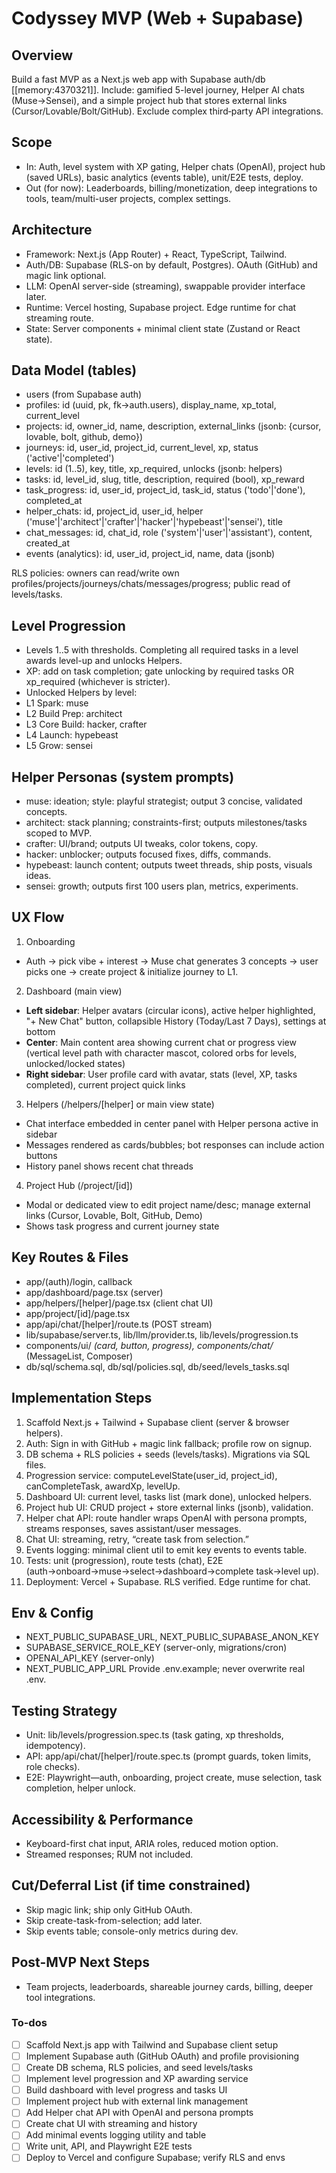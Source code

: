 <!-- 1e9ed16a-d8e9-4647-be6b-3b983f05c9a4 d7e68348-5862-4edd-b2d8-aab559481433 -->
# Codyssey MVP (Web + Supabase)

## Overview

Build a fast MVP as a Next.js web app with Supabase auth/db [[memory:4370321]]. Include: gamified 5-level journey, Helper AI chats (Muse→Sensei), and a simple project hub that stores external links (Cursor/Lovable/Bolt/GitHub). Exclude complex third‑party API integrations.

## Scope

- In: Auth, level system with XP gating, Helper chats (OpenAI), project hub (saved URLs), basic analytics (events table), unit/E2E tests, deploy.
- Out (for now): Leaderboards, billing/monetization, deep integrations to tools, team/multi-user projects, complex settings.

## Architecture

- Framework: Next.js (App Router) + React, TypeScript, Tailwind.
- Auth/DB: Supabase (RLS-on by default, Postgres). OAuth (GitHub) and magic link optional.
- LLM: OpenAI server-side (streaming), swappable provider interface later.
- Runtime: Vercel hosting, Supabase project. Edge runtime for chat streaming route.
- State: Server components + minimal client state (Zustand or React state).

## Data Model (tables)

- users (from Supabase auth)
- profiles: id (uuid, pk, fk->auth.users), display_name, xp_total, current_level
- projects: id, owner_id, name, description, external_links (jsonb: {cursor, lovable, bolt, github, demo})
- journeys: id, user_id, project_id, current_level, xp, status ('active'|'completed')
- levels: id (1..5), key, title, xp_required, unlocks (jsonb: helpers)
- tasks: id, level_id, slug, title, description, required (bool), xp_reward
- task_progress: id, user_id, project_id, task_id, status ('todo'|'done'), completed_at
- helper_chats: id, project_id, user_id, helper ('muse'|'architect'|'crafter'|'hacker'|'hypebeast'|'sensei'), title
- chat_messages: id, chat_id, role ('system'|'user'|'assistant'), content, created_at
- events (analytics): id, user_id, project_id, name, data (jsonb)

RLS policies: owners can read/write own profiles/projects/journeys/chats/messages/progress; public read of levels/tasks.

## Level Progression

- Levels 1..5 with thresholds. Completing all required tasks in a level awards level-up and unlocks Helpers.
- XP: add on task completion; gate unlocking by required tasks OR xp_required (whichever is stricter).
- Unlocked Helpers by level:
- L1 Spark: muse
- L2 Build Prep: architect
- L3 Core Build: hacker, crafter
- L4 Launch: hypebeast
- L5 Grow: sensei

## Helper Personas (system prompts)

- muse: ideation; style: playful strategist; output 3 concise, validated concepts.
- architect: stack planning; constraints-first; outputs milestones/tasks scoped to MVP.
- crafter: UI/brand; outputs UI tweaks, color tokens, copy.
- hacker: unblocker; outputs focused fixes, diffs, commands.
- hypebeast: launch content; outputs tweet threads, ship posts, visuals ideas.
- sensei: growth; outputs first 100 users plan, metrics, experiments.

## UX Flow

1) Onboarding

- Auth → pick vibe + interest → Muse chat generates 3 concepts → user picks one → create project & initialize journey to L1.

2) Dashboard (main view)

- **Left sidebar**: Helper avatars (circular icons), active helper highlighted, "+ New Chat" button, collapsible History (Today/Last 7 Days), settings at bottom
- **Center**: Main content area showing current chat or progress view (vertical level path with character mascot, colored orbs for levels, unlocked/locked states)
- **Right sidebar**: User profile card with avatar, stats (level, XP, tasks completed), current project quick links

3) Helpers (/helpers/[helper] or main view state)

- Chat interface embedded in center panel with Helper persona active in sidebar
- Messages rendered as cards/bubbles; bot responses can include action buttons
- History panel shows recent chat threads

4) Project Hub (/project/[id])

- Modal or dedicated view to edit project name/desc; manage external links (Cursor, Lovable, Bolt, GitHub, Demo)
- Shows task progress and current journey state

## Key Routes & Files

- app/(auth)/login, callback
- app/dashboard/page.tsx (server)
- app/helpers/[helper]/page.tsx (client chat UI)
- app/project/[id]/page.tsx
- app/api/chat/[helper]/route.ts (POST stream)
- lib/supabase/server.ts, lib/llm/provider.ts, lib/levels/progression.ts
- components/ui/ *(card, button, progress), components/chat/* (MessageList, Composer)
- db/sql/schema.sql, db/sql/policies.sql, db/seed/levels_tasks.sql

## Implementation Steps

1) Scaffold Next.js + Tailwind + Supabase client (server & browser helpers).
2) Auth: Sign in with GitHub + magic link fallback; profile row on signup.
3) DB schema + RLS policies + seeds (levels/tasks). Migrations via SQL files.
4) Progression service: computeLevelState(user_id, project_id), canCompleteTask, awardXp, levelUp.
5) Dashboard UI: current level, tasks list (mark done), unlocked helpers.
6) Project hub UI: CRUD project + store external links (jsonb), validation.
7) Helper chat API: route handler wraps OpenAI with persona prompts, streams responses, saves assistant/user messages.
8) Chat UI: streaming, retry, “create task from selection.”
9) Events logging: minimal client util to emit key events to events table.
10) Tests: unit (progression), route tests (chat), E2E (auth→onboard→muse→select→dashboard→complete task→level up).
11) Deployment: Vercel + Supabase. RLS verified. Edge runtime for chat.

## Env & Config

- NEXT_PUBLIC_SUPABASE_URL, NEXT_PUBLIC_SUPABASE_ANON_KEY
- SUPABASE_SERVICE_ROLE_KEY (server-only, migrations/cron)
- OPENAI_API_KEY (server-only)
- NEXT_PUBLIC_APP_URL
Provide .env.example; never overwrite real .env.

## Testing Strategy

- Unit: lib/levels/progression.spec.ts (task gating, xp thresholds, idempotency).
- API: app/api/chat/[helper]/route.spec.ts (prompt guards, token limits, role checks).
- E2E: Playwright—auth, onboarding, project create, muse selection, task completion, helper unlock.

## Accessibility & Performance

- Keyboard-first chat input, ARIA roles, reduced motion option.
- Streamed responses; RUM not included.

## Cut/Deferral List (if time constrained)

- Skip magic link; ship only GitHub OAuth.
- Skip create-task-from-selection; add later.
- Skip events table; console-only metrics during dev.

## Post-MVP Next Steps

- Team projects, leaderboards, shareable journey cards, billing, deeper tool integrations.

### To-dos

- [ ] Scaffold Next.js app with Tailwind and Supabase client setup
- [ ] Implement Supabase auth (GitHub OAuth) and profile provisioning
- [ ] Create DB schema, RLS policies, and seed levels/tasks
- [ ] Implement level progression and XP awarding service
- [ ] Build dashboard with level progress and tasks UI
- [ ] Implement project hub with external link management
- [ ] Add Helper chat API with OpenAI and persona prompts
- [ ] Create chat UI with streaming and history
- [ ] Add minimal events logging utility and table
- [ ] Write unit, API, and Playwright E2E tests
- [ ] Deploy to Vercel and configure Supabase; verify RLS and envs